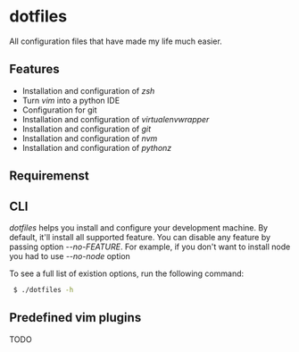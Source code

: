 # dotfiles

All configuration files that have made my life much easier.


## Features

* Installation and configuration of *zsh*
* Turn *vim* into a python IDE
* Configuration for git
* Installation and configuration of *virtualenvwrapper*
* Installation and configuration of *git*
* Installation and configuration of *nvm*
* Installation and configuration of *pythonz*

## Requiremenst

## CLI

*dotfiles* helps you install and configure your development machine. By default,
it'll install all supported feature. You can disable any feature by passing 
option *--no-FEATURE*. For example, if you don't want to install node you had 
to use *--no-node* option

To see a full list of existion options, run the following command:

```bash
 $ ./dotfiles -h
```

## Predefined vim plugins

TODO
